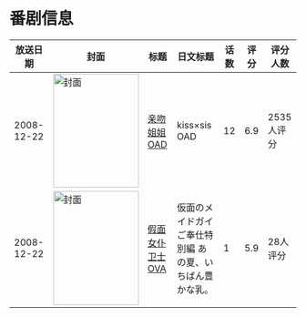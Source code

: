 # 番剧信息

|放送日期|封面|标题|日文标题|话数|评分|评分人数|
|---|---|---|---|---|---|---|
|2008-12-22|<img src="//lain.bgm.tv/pic/cover/c/82/b0/3359_56C6d.jpg" alt="封面" style="width:150px;height:200px;object-fit:cover;">|[亲吻姐姐OAD](https://bangumi.tv/subject/3359)|kiss×sis OAD|12|6.9|2535人评分|
|2008-12-22|<img src="//lain.bgm.tv/pic/cover/c/46/97/206037_vzW37.jpg" alt="封面" style="width:150px;height:200px;object-fit:cover;">|[假面女仆卫士 OVA](https://bangumi.tv/subject/206037)|仮面のメイドガイ ご奉仕特別編 あの夏、いちばん豊かな乳。|1|5.9|28人评分|
